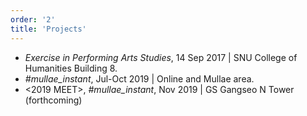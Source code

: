 ```yaml
---
order: '2'
title: 'Projects'
---
```


- _Exercise in Performing Arts Studies_, 14 Sep 2017 | SNU College of Humanities Building 8.
- _#mullae_instant_, Jul-Oct 2019 | Online and Mullae area.
- <2019 MEET>, _#mullae_instant_, Nov 2019 | GS Gangseo N Tower (forthcoming)
